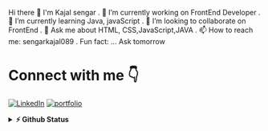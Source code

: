 Hi there 👋 I'm Kajal sengar 
. 🔭 I’m currently working on FrontEnd Developer
. 🌱 I’m currently learning Java, javaScript
. 👯 I’m looking to collaborate on FrontEnd
. 💬 Ask me about HTML, CSS,JavaScript,JAVA
. 📫 How to reach me: sengarkajal089 
. Fun fact: ... Ask tomorrow
# Connect with me 👇
<p float="left">
    <a href="https://www.linkedin.com/in/gungun-agrawal-6451362a9/" title="Direct to LinkedIn" target="_blank">
    <img src="https://img.shields.io/badge/LinkedIn-0077B5?style=for-the-badge&logo=linkedin&logoColor=white" alt="LinkedIn" /></a>
    <a href= "https://www.hackerrank.com/profile/sengarkajal089" title="Direct to Hacker Rank" target="_blank">
    <img src="https://img.shields.io/badge/Hackerrank-8B89CC?style=for-the-badge&logo=hackerrank&logoColor=gr" alt="portfolio" /></a>
  </p>
   <details>
  <summary><b>⚡ Github Status </b></summary>
<img height="118em" src="https://github-readme-stats.vercel.app/api?username=KajalDev108&theme=midnight-purple&show_icons=true&hide_border=true&count_private=true" alt="KajalDev108" />
<img height="118em" src="https://github-readme-stats.vercel.app/api/top-langs/?username=KajalDev108&theme=midnight-purple&show_icons=true&hide_border=true&layout=compact" alt="kajalDev108"/>
<img height="118em" src="https://github-readme-streak-stats.herokuapp.com/?user=KajalDev108&theme=midnight-purple&hide_border=true"/>
   </details>